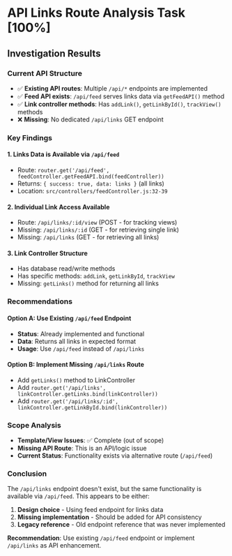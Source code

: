 # API Links Route Analysis Task [100%]

## Investigation Results

### Current API Structure

- ✅ **Existing API routes**: Multiple `/api/*` endpoints are implemented
- ✅ **Feed API exists**: `/api/feed` serves links data via `getFeedAPI()` method
- ✅ **Link controller methods**: Has `addLink()`, `getLinkById()`, `trackView()` methods
- ❌ **Missing**: No dedicated `/api/links` GET endpoint

### Key Findings

#### 1. Links Data is Available via `/api/feed`

- Route: `router.get('/api/feed', feedController.getFeedAPI.bind(feedController))`
- Returns: `{ success: true, data: links }` (all links)
- Location: `src/controllers/feedController.js:32-39`

#### 2. Individual Link Access Available

- Route: `/api/links/:id/view` (POST - for tracking views)
- Missing: `/api/links/:id` (GET - for retrieving single link)
- Missing: `/api/links` (GET - for retrieving all links)

#### 3. Link Controller Structure

- Has database read/write methods
- Has specific methods: `addLink`, `getLinkById`, `trackView`
- Missing: `getLinks()` method for returning all links

### Recommendations

#### Option A: Use Existing `/api/feed` Endpoint

- **Status**: Already implemented and functional
- **Data**: Returns all links in expected format
- **Usage**: Use `/api/feed` instead of `/api/links`

#### Option B: Implement Missing `/api/links` Route

- Add `getLinks()` method to LinkController
- Add `router.get('/api/links', linkController.getLinks.bind(linkController))`
- Add `router.get('/api/links/:id', linkController.getLinkById.bind(linkController))`

### Scope Analysis

- **Template/View Issues**: ✅ Complete (out of scope)
- **Missing API Route**: This is an API/logic issue
- **Current Status**: Functionality exists via alternative route (`/api/feed`)

### Conclusion

The `/api/links` endpoint doesn't exist, but the same functionality is available via `/api/feed`. This appears to be either:

1. **Design choice** - Using feed endpoint for links data
2. **Missing implementation** - Should be added for API consistency
3. **Legacy reference** - Old endpoint reference that was never implemented

**Recommendation**: Use existing `/api/feed` endpoint or implement `/api/links` as API enhancement.
